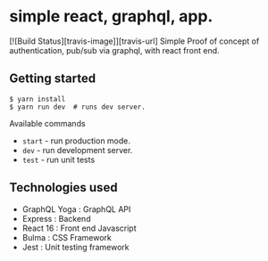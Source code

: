 # simple react, graphql, app.
 [![Build Status][travis-image]][travis-url]
Simple Proof of concept of authentication, pub/sub via graphql, with react front end.


## Getting started
```shell
$ yarn install
$ yarn run dev  # runs dev server.
```

Available commands
* `start` - run production mode.
* `dev` - run development server.
* `test` - run unit tests


## Technologies used
* GraphQL Yoga : GraphQL API
* Express : Backend
* React 16 : Front end Javascript
* Bulma : CSS Framework
* Jest : Unit testing framework
